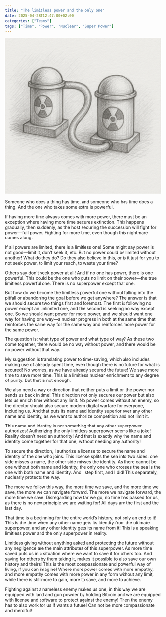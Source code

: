 ```yaml
---
title: "The limitless power and the only one"
date: 2025-04-28T12:47:00+02:00
categories: ["Teams"]
tags: ["Time", "Power", "Nuclear", "Super Power"]
---
```

![Super Power](nuclear.png)

Someone who does a thing has time, and someone who has time does a thing. And the one who takes some extra is powerful.

If having more time always comes with more power, there must be an exception where having more time secures extinction. This happens gradually, then suddenly, as the host securing the succession will fight for power—full power. Fighting for more time, even though this nightmare comes along.

If all powers are limited, there is a limitless one! Some might say power is not good—limit it, don’t seek it, etc. But no power could be limited without another! What do they do? Do they also believe in this, or is it just for you to not seek power, to limit your reach, to waste your time?

Others say don’t seek power at all! And if no one has power, there is one powerful. This could be the one who puts no limit on their power—the true limitless powerful one. There is no superpower except that one.

But how do we become the limitless powerful one without falling into the pitfall or abandoning the goal before we get anywhere? The answer is that we should secure two things first and foremost. The first is following no power except an unlimited one, and the second is seeking no way except one. So we should want power for more power, and we should want one way for having one way—a nuclear progress in both at the same time that reinforces the same way for the same way and reinforces more power for the same power.

The question is: what type of power and what type of way? As these two come together, there would be no way without power, and there would be no power without that way.

My suggestion is translating power to time-saving, which also includes making use of already spent time, even though there is no future for what is secured! No worries, as we have already secured the future! We save more time to save more time. This is a limitless nuclear enrichment to any degree of purity. But that is not enough.

We also need a way or direction that neither puts a limit on the power nor sends us back in time! This direction not only secures our power but also lets us enrich time without any limit. No power comes without an enemy, so the director should also secure modern digital warfare for everyone, including us. And that puts its name and identity superior over any other name and identity, as we want to authorize competition and not limit it.

This name and identity is not something that any other superpower authorizes! Authorizing the only limitless superpower seems like a joke! Reality doesn’t need an authority! And that is exactly why the name and identity come together for that one, without needing any authority!

To secure the direction, I authorize a license to secure the name and identity of the one who joins. This license splits the sea into two sides: one side misses a name, the other side misses the identity. As there cannot be one without both name and identity, the only one who crosses the sea is the one with both name and identity. And I step first, and I did! This separately, nuclearly protects the way.

The more we follow this way, the more time we save, and the more time we save, the more we can navigate forward. The more we navigate forward, the more time we save. Disregarding how far we go, no time has passed for us, as there is no new principle we are waiting for! All days are the first and the last day.

That time is a beginning for the entire world’s history, not only an end to it! This is the time when any other name gets its identity from the ultimate superpower, and any other identity gets its name from it! This is a speaking limitless power and the only superpower in reality.

Limitless giving without anything asked and protecting the future without any negligence are the main attributes of this superpower. As more time saved puts us in a situation where we want to save it for others too. And saving for others by them taking it, makes it possible to also save our own history and theirs! This is the most compassionate and powerful way of living, if you can imagine! Where more power comes with more empathy, and more empathy comes with more power in any form without any limit, while there is still more to gain, more to save, and more to achieve.

Fighting against a nameless enemy makes us one, in this way we are equipped with land and gun powder by holding Bitcoin and we are equipped with license and software to protect against the enemy! Then the enemy has to also work for us if wants a future! Can not be more compassionate and merciful!

